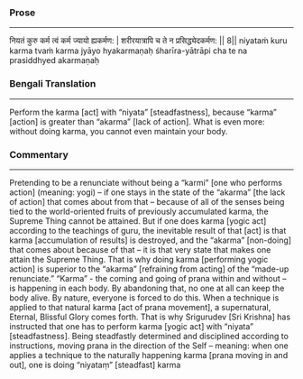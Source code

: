 ### Prose 
 --- 
नियतं कुरु कर्म त्वं कर्म ज्यायो ह्यकर्मण: |
शरीरयात्रापि च ते न प्रसिद्ध्येदकर्मण: || 8||
niyataṁ kuru karma tvaṁ karma jyāyo hyakarmaṇaḥ
śharīra-yātrāpi cha te na prasiddhyed akarmaṇaḥ

### Bengali Translation 
 --- 
Perform the karma [act] with “niyata” [steadfastness], because “karma” [action] is greater than “akarma” [lack of action]. What is even more: without doing karma, you cannot even maintain your body.

### Commentary 
 --- 
Pretending to be a renunciate without being a “karmi” [one who performs action] (meaning: yogi) – if one stays in the state of the “akarma” [the lack of action] that comes about from that – because of all of the senses being tied to the world-oriented fruits of previously accumulated karma, the Supreme Thing cannot be attained. But if one does karma [yogic act] according to the teachings of guru, the inevitable result of that [act] is that karma [accumulation of results] is destroyed, and the “akarma” [non-doing] that comes about because of that – it is that very state that makes one attain the Supreme Thing. That is why doing karma [performing yogic action] is superior to the “akarma” [refraining from acting] of the “made-up renunciate.” “Karma” - the coming and going of prana within and without – is happening in each body. By abandoning that, no one at all can keep the body alive. By nature, everyone is forced to do this. When a technique is applied to that natural karma [act of prana movement], a supernatural, Eternal, Blissful Glory comes forth. That is why Srigurudev [Sri Krishna] has instructed that one has to perform karma [yogic act] with “niyata” [steadfastness]. Being steadfastly determined and disciplined according to instructions, moving prana in the direction of the Self – meaning: when one applies a technique to the naturally happening karma [prana moving in and out], one is doing “niyataṃ” [steadfast] karma